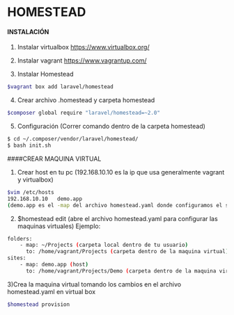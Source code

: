 # HOMESTEAD

#### INSTALACIÓN
1) Instalar virtualbox
https://www.virtualbox.org/

2) Instalar vagrant
https://www.vagrantup.com/

3) Instalar Homestead
```bash 
$vagrant box add laravel/homestead
```

4) Crear archivo .homestead y carpeta homestead
```bash 
$composer global require "laravel/homestead=~2.0"
```

5) Configuración (Correr comando dentro de la carpeta homestead)
```bash 
$ cd ~/.composer/vendor/laravel/homestead/ 
$ bash init.sh
```


####CREAR MAQUINA VIRTUAL
1) Crear host en tu pc (192.168.10.10 es la ip que usa generalmente vagrant y virtualbox)
```bash 
$vim /etc/hosts
192.168.10.10   demo.app
(demo.app es el -map del archivo homestead.yaml donde configuramos el site en el siguiente paso)
```

2) $homestead edit (abre el archivo homestead.yaml para configurar las maquinas virtuales)
Ejemplo:
```bash 
folders:
    - map: ~/Projects (carpeta local dentro de tu usuario)
      to: /home/vagrant/Projects (carpeta dentro de la maquina virtual) 
sites:
    - map: demo.app (host)
      to: /home/vagrant/Projects/Demo (carpeta dentro de la maquina virtual) 
```

3)Crea la maquina virtual tomando los cambios en el archivo homestead.yaml en virtual box
```bash 
$homestead provision
```
